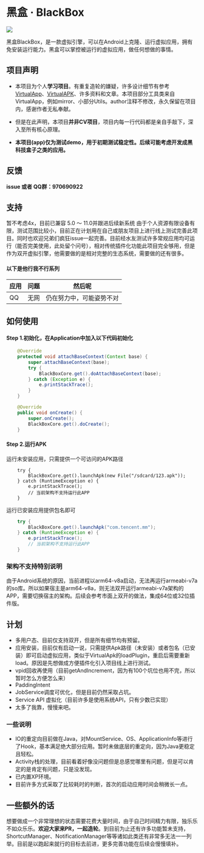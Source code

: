 # 黑盒 · BlackBox

![](https://img.shields.io/badge/language-java-brightgreen.svg)

黑盒BlackBox，是一款虚拟引擎，可以在Android上克隆、运行虚拟应用，拥有免安装运行能力。黑盒可以掌控被运行的虚拟应用，做任何想做的事情。

## 项目声明
- 本项目为个人**学习项目**。有重复造轮的嫌疑，许多设计细节有参考[VirtualApp](https://github.com/asLody/VirtualApp)、[VirtualAPK](https://github.com/didi/VirtualAPK)、许多资料和文章。本项目部分工具类来自VirtualApp，例如mirror、小部分Utils。author注释不修改，永久保留在项目内，感谢作者无私奉献。

- 但是在此声明，本项目**并非CV项目**，项目内每一行代码都是亲自手敲下，深入至所有核心原理。

- **本项目(app)仅为测试demo，用于初期测试稳定性。后续可能考虑开发成黑科技盒子之类的应用。**
## 反馈
**issue 或者 QQ群：970690922**

## 支持
暂不考虑4x，目前已兼容 5.0 ～ 11.0并跟进后续新系统 由于个人资源有限设备有限，测试范围比较小，目前正在计划用在自己或朋友项目上进行线上测试完善此项目。同时也欢迎兄弟们疯狂issue一起完善。目前经水友测试许多常规应用均可运行（能否完美使用，此处留个问号），相对传统插件化功能此项目完全够用，但是作为双开虚拟引擎，他需要做的是相对完整的生态系统，需要做的还有很多。

#### 以下是他行我不行系列
应用 | 问题 | 然后呢
---|---|---
QQ | 无网 | 仍在努力中，可能姿势不对

## 如何使用
#### Step 1.初始化，在Application中加入以下代码初始化

```java
    @Override
    protected void attachBaseContext(Context base) {
        super.attachBaseContext(base);
        try {
            BlackBoxCore.get().doAttachBaseContext(base);
        } catch (Exception e) {
            e.printStackTrace();
        }
    }

    @Override
    public void onCreate() {
        super.onCreate();
        BlackBoxCore.get().doCreate();
    }
```

#### Step 2.运行APK
运行未安装应用，只需提供一个可访问的APK路径
```
    try {
        BlackBoxCore.get().launchApk(new File("/sdcard/123.apk"));
    } catch (RuntimeException e) {
        e.printStackTrace();
        // 当前架构不支持运行此APP
    }
```

运行已安装应用提供包名即可
```java
    try {
        BlackBoxCore.get().launchApk("com.tencent.mm");
    } catch (RuntimeException e) {
        e.printStackTrace();
        // 当前架构不支持运行此APP
    }
```

### 架构不支持特别说明
由于Android系统的原因，当前进程以arm64-v8a启动，无法再运行armeabi-v7a的so库。所以如果宿主是arm64-v8a，则无法双开运行armeabi-v7a架构的APP，需要切换宿主的架构。后续会参考市面上双开的做法，集成64位或32位插件版。

## 计划
 - 多用户态、目前仅支持双开，但是所有细节均有预留。
 - 应用安装，目前仅有启动一说，只需提供Apk路径（未安装）或者包名（已安装）即可启动虚拟应用，类似于VirtualApk的loadPlugin，重启后需要重新load。原因是先想做成方便插件化引入项目线上进行测试。
 - vpid回收再使用（目前getAndIncrement，因为有100个坑位也用不完，所以暂时怎么方便怎么来）
 - PaddingIntent
 - JobService调度可优化，但是目前仍然采取占坑。
 - Service API 虚拟化（目前许多是使用系统API，只有少数已实现）
 - 太多了我靠，慢慢来吧。
 

### 一些说明
 - IO的重定向目前做在Java，对MountService、OS、ApplicationInfo等进行了Hook，基本满足绝大部分应用。暂时未做底层的重定向，因为Java更稳定且轻松。
 - Activity栈的处理，目前看着好像没问题但是总感觉哪里有问题，但是可以肯定的是肯定有问题，只是没发现。
 - 已内置XP环境。
 - 目前许多方式采取了比较耗时的判断，首次的启动应用时间会稍微长一点。

## 一些额外的话
想要做成一个非常理想的状态需要花费大量时间，由于自己时间精力有限，独乐乐不如众乐乐。**欢迎大家来PR，一起造轮**。到目前为止还有许多功能暂未支持，ShortcutManager、NotificationManager等等诸如此类还有非常多无法一一列举。目前是以跑起来就行的目标去前进，更多完善功能在后续会慢慢填补。

